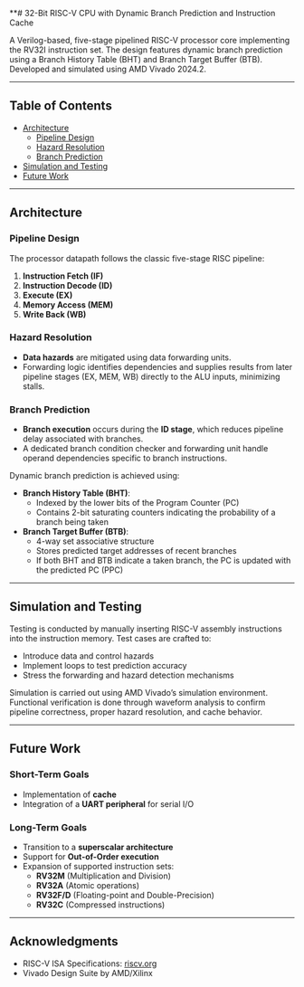 **# 32-Bit RISC-V CPU with Dynamic Branch Prediction and Instruction Cache

A Verilog-based, five-stage pipelined RISC-V processor core implementing the RV32I instruction set. The design features dynamic branch prediction using a Branch History Table (BHT) and Branch Target Buffer (BTB). Developed and simulated using AMD Vivado 2024.2.

---

## Table of Contents
- [Architecture](#architecture)
  - [Pipeline Design](#pipeline-design)
  - [Hazard Resolution](#hazard-resolution)
  - [Branch Prediction](#branch-prediction)
- [Simulation and Testing](#simulation-and-testing)
- [Future Work](#future-work)

---

## Architecture

### Pipeline Design

The processor datapath follows the classic five-stage RISC pipeline:
1. **Instruction Fetch (IF)**
2. **Instruction Decode (ID)**
3. **Execute (EX)**
4. **Memory Access (MEM)**
5. **Write Back (WB)**

### Hazard Resolution

- **Data hazards** are mitigated using data forwarding units.
- Forwarding logic identifies dependencies and supplies results from later pipeline stages (EX, MEM, WB) directly to the ALU inputs, minimizing stalls.

### Branch Prediction

- **Branch execution** occurs during the **ID stage**, which reduces pipeline delay associated with branches.
- A dedicated branch condition checker and forwarding unit handle operand dependencies specific to branch instructions.

Dynamic branch prediction is achieved using:
- **Branch History Table (BHT)**:
  - Indexed by the lower bits of the Program Counter (PC)
  - Contains 2-bit saturating counters indicating the probability of a branch being taken
- **Branch Target Buffer (BTB)**:
  - 4-way set associative structure
  - Stores predicted target addresses of recent branches
  - If both BHT and BTB indicate a taken branch, the PC is updated with the predicted PC (PPC)

---

## Simulation and Testing

Testing is conducted by manually inserting RISC-V assembly instructions into the instruction memory. Test cases are crafted to:
- Introduce data and control hazards
- Implement loops to test prediction accuracy
- Stress the forwarding and hazard detection mechanisms

Simulation is carried out using AMD Vivado’s simulation environment. Functional verification is done through waveform analysis to confirm pipeline correctness, proper hazard resolution, and cache behavior.

---

## Future Work

### Short-Term Goals
- Implementation of **cache**
- Integration of a **UART peripheral** for serial I/O

### Long-Term Goals
- Transition to a **superscalar architecture**
- Support for **Out-of-Order execution**
- Expansion of supported instruction sets:
  - **RV32M** (Multiplication and Division)
  - **RV32A** (Atomic operations)
  - **RV32F/D** (Floating-point and Double-Precision)
  - **RV32C** (Compressed instructions)

---

## Acknowledgments

- RISC-V ISA Specifications: [riscv.org](https://riscv.org/specifications/)
- Vivado Design Suite by AMD/Xilinx

